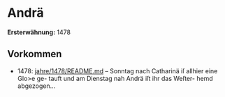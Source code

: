 # Andrä

**Ersterwähnung:** 1478

## Vorkommen
- 1478: [jahre/1478/README.md](../jahre/1478/README.md) – Sonntag nach Catharinä iſ allhier eine Glo>e ge-
tauft und am Dienstag nah Andrä iſt ihr das Weſter-
hemd abgezogen...
